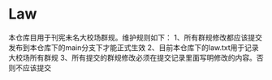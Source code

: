 # Law
本仓库目用于刊宪未名大校场群规。维护规则如下：
1、所有群规修改都应该提交发布到本仓库下的main分支下才能正式生效
2、目前本仓库下的law.txt用于记录大校场所有群规
3、所有提交的群规修改必须在提交记录里面写明修改的内容。否则不应该提交
